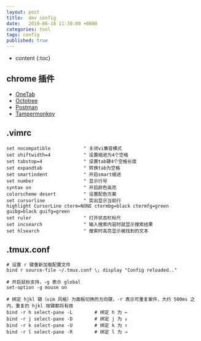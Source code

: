 ```yaml
---
layout: post
title:  dev config
date:   2019-06-18 11:30:00 +0800
categories: tool
tags: config
published: true
---
```


* content
{:toc}

## chrome 插件

* [OneTab](https://chrome.google.com/webstore/detail/onetab/chphlpgkkbolifaimnlloiipkdnihall)
* [Octotree](https://chrome.google.com/webstore/detail/octotree/bkhaagjahfmjljalopjnoealnfndnagc/related)
* [Postman](https://chrome.google.com/webstore/detail/postman/fhbjgbiflinjbdggehcddcbncdddomop)
* [Tampermonkey](https://chrome.google.com/webstore/detail/tampermonkey/dhdgffkkebhmkfjojejmpbldmpobfkfo?utm_campaign=en)

## .vimrc

```vim
set nocompatible            " 关闭vi兼容模式
set shiftwidth=4            " 设置缩进为4个空格
set tabstop=4               " 设置tab键4个空格长度
set expandtab               " 转换tab为空格
set smartindent             " 开启smart缩进
set number                  " 显示行号
syntax on                   " 开启颜色高亮
colorscheme desert          " 设置配色方案
set cursorline              " 突出显示当前行
highlight CursorLine cterm=NONE ctermbg=black ctermfg=green guibg=black guifg=green
set ruler                   " 打开状态栏标尺
set incsearch               " 输入搜索内容时就显示搜索结果
set hlsearch                " 搜索时高亮显示被找到的文本
```

## .tmux.conf

```tmux
# 设置 r 键重新加载配置文件
bind r source-file ~/.tmux.conf \; display "Config reloaded.."

# 开启鼠标支持，-g 表示 global
set-option -g mouse on

# 绑定 hjkl 键（vim 风格）为面板切换的方向键，-r 表示可重复案件，大约 500ms 之内，重复的 hjkl 按键都将有效
bind -r h select-pane -L        # 绑定 h 为 ←
bind -r j select-pane -D        # 绑定 j 为 ↓
bind -r k select-pane -U        # 绑定 k 为 ↑
bind -r l select-pane -R        # 绑定 l 为 →
```
